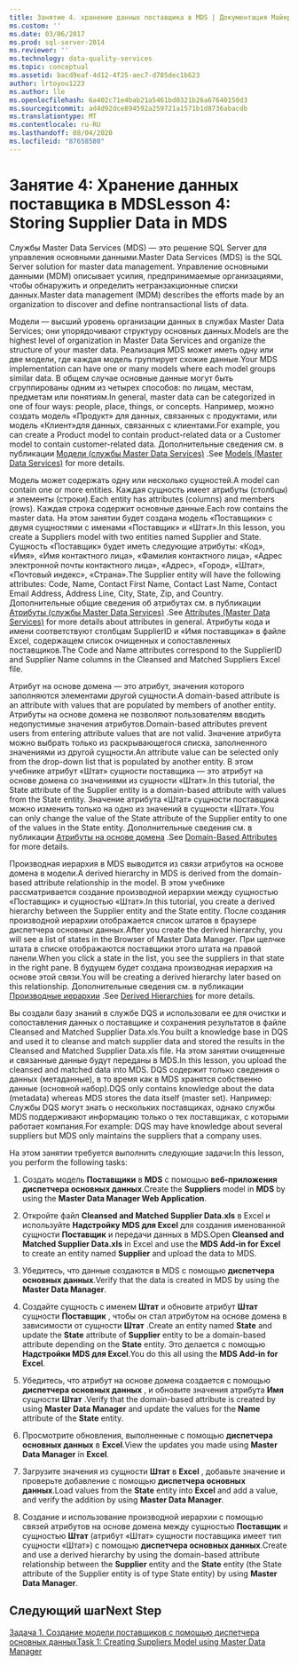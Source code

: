 ```yaml
---
title: Занятие 4. хранение данных поставщика в MDS | Документация Майкрософт
ms.custom: ''
ms.date: 03/06/2017
ms.prod: sql-server-2014
ms.reviewer: ''
ms.technology: data-quality-services
ms.topic: conceptual
ms.assetid: bacd9eaf-4d12-4f25-aec7-d785dec1b623
author: lrtoyou1223
ms.author: lle
ms.openlocfilehash: 6a402c71e4bab21a5461bd0321b26a67640150d3
ms.sourcegitcommit: ad4d92dce894592a259721a1571b1d8736abacdb
ms.translationtype: MT
ms.contentlocale: ru-RU
ms.lasthandoff: 08/04/2020
ms.locfileid: "87658580"
---
```

# <a name="lesson-4-storing-supplier-data-in-mds"></a><span data-ttu-id="4a037-102">Занятие 4: Хранение данных поставщика в MDS</span><span class="sxs-lookup"><span data-stu-id="4a037-102">Lesson 4: Storing Supplier Data in MDS</span></span>
  <span data-ttu-id="4a037-103">Службы Master Data Services (MDS) — это решение SQL Server для управления основными данными.</span><span class="sxs-lookup"><span data-stu-id="4a037-103">Master Data Services (MDS) is the SQL Server solution for master data management.</span></span> <span data-ttu-id="4a037-104">Управление основными данными (MDM) описывает усилия, предпринимаемые организациями, чтобы обнаружить и определить нетранзакционные списки данных.</span><span class="sxs-lookup"><span data-stu-id="4a037-104">Master data management (MDM) describes the efforts made by an organization to discover and define nontransactional lists of data.</span></span>  
  
 <span data-ttu-id="4a037-105">Модели — высший уровень организации данных в службах Master Data Services; они упорядочивают структуру основных данных.</span><span class="sxs-lookup"><span data-stu-id="4a037-105">Models are the highest level of organization in Master Data Services and organize the structure of your master data.</span></span> <span data-ttu-id="4a037-106">Реализация MDS может иметь одну или две модели, где каждая модель группирует схожие данные.</span><span class="sxs-lookup"><span data-stu-id="4a037-106">Your MDS implementation can have one or many models where each model groups similar data.</span></span> <span data-ttu-id="4a037-107">В общем случае основные данные могут быть сгруппированы одним из четырех способов: по лицам, местам, предметам или понятиям.</span><span class="sxs-lookup"><span data-stu-id="4a037-107">In general, master data can be categorized in one of four ways: people, place, things, or concepts.</span></span> <span data-ttu-id="4a037-108">Например, можно создать модель «Продукт» для данных, связанных с продуктами, или модель «Клиент»для данных, связанных с клиентами.</span><span class="sxs-lookup"><span data-stu-id="4a037-108">For example, you can create a Product model to contain product-related data or a Customer model to contain customer-related data.</span></span> <span data-ttu-id="4a037-109">Дополнительные сведения см. в публикации [Модели (службы Master Data Services)](https://msdn.microsoft.com/library/ee633746.aspx) .</span><span class="sxs-lookup"><span data-stu-id="4a037-109">See [Models (Master Data Services)](https://msdn.microsoft.com/library/ee633746.aspx) for more details.</span></span>  
  
 <span data-ttu-id="4a037-110">Модель может содержать одну или несколько сущностей.</span><span class="sxs-lookup"><span data-stu-id="4a037-110">A model can contain one or more entities.</span></span> <span data-ttu-id="4a037-111">Каждая сущность имеет атрибуты (столбцы) и элементы (строки).</span><span class="sxs-lookup"><span data-stu-id="4a037-111">Each entity has attributes (columns) and members (rows).</span></span> <span data-ttu-id="4a037-112">Каждая строка содержит основные данные.</span><span class="sxs-lookup"><span data-stu-id="4a037-112">Each row contains the master data.</span></span> <span data-ttu-id="4a037-113">На этом занятии будет создана модель «Поставщики» с двумя сущностями с именами «Поставщик» и «Штат».</span><span class="sxs-lookup"><span data-stu-id="4a037-113">In this lesson, you create a Suppliers model with two entities named Supplier and State.</span></span> <span data-ttu-id="4a037-114">Сущность «Поставщик» будет иметь следующие атрибуты: «Код», «Имя», «Имя контактного лица», «Фамилия контактного лица», «Адрес электронной почты контактного лица», «Адрес», «Город», «Штат», «Почтовый индекс», «Страна».</span><span class="sxs-lookup"><span data-stu-id="4a037-114">The Supplier entity will have the following attributes: Code, Name, Contact First Name, Contact Last Name, Contact Email Address, Address Line, City, State, Zip, and Country.</span></span> <span data-ttu-id="4a037-115">Дополнительные общие сведения об атрибутах см. в публикации [Атрибуты (службы Master Data Services)](https://msdn.microsoft.com/library/ee633745.aspx) .</span><span class="sxs-lookup"><span data-stu-id="4a037-115">See [Attributes (Master Data Services)](https://msdn.microsoft.com/library/ee633745.aspx) for more details about attributes in general.</span></span> <span data-ttu-id="4a037-116">Атрибуты кода и имени соответствуют столбцам SupplierID и «Имя поставщика» в файле Excel, содержащем список очищенных и сопоставленных поставщиков.</span><span class="sxs-lookup"><span data-stu-id="4a037-116">The Code and Name attributes correspond to the SupplierID and Supplier Name columns in the Cleansed and Matched Suppliers Excel file.</span></span>  
  
 <span data-ttu-id="4a037-117">Атрибут на основе домена — это атрибут, значения которого заполняются элементами другой сущности.</span><span class="sxs-lookup"><span data-stu-id="4a037-117">A domain-based attribute is an attribute with values that are populated by members of another entity.</span></span> <span data-ttu-id="4a037-118">Атрибуты на основе домена не позволяют пользователям вводить недопустимые значения атрибутов.</span><span class="sxs-lookup"><span data-stu-id="4a037-118">Domain-based attributes prevent users from entering attribute values that are not valid.</span></span> <span data-ttu-id="4a037-119">Значение атрибута можно выбрать только из раскрывающегося списка, заполненного значениями из другой сущности.</span><span class="sxs-lookup"><span data-stu-id="4a037-119">An attribute value can be selected only from the drop-down list that is populated by another entity.</span></span> <span data-ttu-id="4a037-120">В этом учебнике атрибут «Штат» сущности поставщика — это атрибут на основе домена со значениями из сущности «Штат».</span><span class="sxs-lookup"><span data-stu-id="4a037-120">In this tutorial, the State attribute of the Supplier entity is a domain-based attribute with values from the State entity.</span></span> <span data-ttu-id="4a037-121">Значение атрибута «Штат» сущности поставщика можно изменить только на одно из значений в сущности «Штат».</span><span class="sxs-lookup"><span data-stu-id="4a037-121">You can only change the value of the State attribute of the Supplier entity to one of the values in the State entity.</span></span> <span data-ttu-id="4a037-122">Дополнительные сведения см. в публикации [Атрибуты на основе домена](../master-data-services/domain-based-attributes-master-data-services.md) .</span><span class="sxs-lookup"><span data-stu-id="4a037-122">See [Domain-Based Attributes](../master-data-services/domain-based-attributes-master-data-services.md) for more details.</span></span>  
  
 <span data-ttu-id="4a037-123">Производная иерархия в MDS выводится из связи атрибутов на основе домена в модели.</span><span class="sxs-lookup"><span data-stu-id="4a037-123">A derived hierarchy in MDS is derived from the domain-based attribute relationship in the model.</span></span> <span data-ttu-id="4a037-124">В этом учебнике рассматривается создание производной иерархии между сущностью «Поставщик» и сущностью «Штат».</span><span class="sxs-lookup"><span data-stu-id="4a037-124">In this tutorial, you create a derived hierarchy between the Supplier entity and the State entity.</span></span> <span data-ttu-id="4a037-125">После создания производной иерархии отображается список штатов в браузере диспетчера основных данных.</span><span class="sxs-lookup"><span data-stu-id="4a037-125">After you create the derived hierarchy, you will see a list of states in the Browser of Master Data Manager.</span></span> <span data-ttu-id="4a037-126">При щелчке штата в списке отображаются поставщики этого штата на правой панели.</span><span class="sxs-lookup"><span data-stu-id="4a037-126">When you click a state in the list, you see the suppliers in that state in the right pane.</span></span> <span data-ttu-id="4a037-127">В будущем будет создана производная иерархия на основе этой связи.</span><span class="sxs-lookup"><span data-stu-id="4a037-127">You will be creating a derived hierarchy later based on this relationship.</span></span> <span data-ttu-id="4a037-128">Дополнительные сведения см. в публикации [Производные иерархии](../master-data-services/derived-hierarchies-master-data-services.md) .</span><span class="sxs-lookup"><span data-stu-id="4a037-128">See [Derived Hierarchies](../master-data-services/derived-hierarchies-master-data-services.md) for more details.</span></span>  
  
 <span data-ttu-id="4a037-129">Вы создали базу знаний в службе DQS и использовали ее для очистки и сопоставления данных о поставщике и сохранения результатов в файле Cleansed and Matched Supplier Data.xls.</span><span class="sxs-lookup"><span data-stu-id="4a037-129">You built a knowledge base in DQS and used it to cleanse and match supplier data and stored the results in the Cleansed and Matched Supplier Data.xls file.</span></span> <span data-ttu-id="4a037-130">На этом занятии очищенные и связанные данные будут переданы в MDS.</span><span class="sxs-lookup"><span data-stu-id="4a037-130">In this lesson, you upload the cleansed and matched data into MDS.</span></span> <span data-ttu-id="4a037-131">DQS содержит только сведения о данных (метаданные), в то время как в MDS хранятся собственно данные (основной набор).</span><span class="sxs-lookup"><span data-stu-id="4a037-131">DQS only contains knowledge about the data (metadata) whereas MDS stores the data itself (master set).</span></span> <span data-ttu-id="4a037-132">Например: Службы DQS могут знать о нескольких поставщиках, однако службы MDS поддерживают информацию только о тех поставщиках, с которыми работает компания.</span><span class="sxs-lookup"><span data-stu-id="4a037-132">For example: DQS may have knowledge about several suppliers but MDS only maintains the suppliers that a company uses.</span></span>  
  
 <span data-ttu-id="4a037-133">На этом занятии требуется выполнить следующие задачи:</span><span class="sxs-lookup"><span data-stu-id="4a037-133">In this lesson, you perform the following tasks:</span></span>  
  
1.  <span data-ttu-id="4a037-134">Создать модель **Поставщики** в **MDS** с помощью **веб-приложения диспетчера основных данных**.</span><span class="sxs-lookup"><span data-stu-id="4a037-134">Create the **Suppliers** model in **MDS** by using the **Master Data Manager Web Application**.</span></span>  
  
2.  <span data-ttu-id="4a037-135">Откройте файл **Cleansed and Matched Supplier Data.xls** в Excel и используйте **Надстройку MDS для Excel** для создания именованной сущности **Поставщик** и передачи данных в MDS.</span><span class="sxs-lookup"><span data-stu-id="4a037-135">Open **Cleansed and Matched Supplier Data.xls** in Excel and use the **MDS Add-in for Excel** to create an entity named **Supplier** and upload the data to MDS.</span></span>  
  
3.  <span data-ttu-id="4a037-136">Убедитесь, что данные создаются в MDS с помощью **диспетчера основных данных**.</span><span class="sxs-lookup"><span data-stu-id="4a037-136">Verify that the data is created in MDS by using the **Master Data Manager**.</span></span>  
  
4.  <span data-ttu-id="4a037-137">Создайте сущность с именем **Штат** и обновите атрибут **Штат** сущности **Поставщик** , чтобы он стал атрибутом на основе домена в зависимости от сущности **Штат** .</span><span class="sxs-lookup"><span data-stu-id="4a037-137">Create an entity named **State** and update the **State** attribute of **Supplier** entity to be a domain-based attribute depending on the **State** entity.</span></span> <span data-ttu-id="4a037-138">Это делается с помощью **Надстройки MDS для Excel**.</span><span class="sxs-lookup"><span data-stu-id="4a037-138">You do this all using the **MDS Add-in for Excel**.</span></span>  
  
5.  <span data-ttu-id="4a037-139">Убедитесь, что атрибут на основе домена создается с помощью **диспетчера основных данных** , и обновите значения атрибута **Имя** сущности **Штат** .</span><span class="sxs-lookup"><span data-stu-id="4a037-139">Verify that the domain-based attribute is created by using **Master Data Manager** and update the values for the **Name** attribute of the **State** entity.</span></span>  
  
6.  <span data-ttu-id="4a037-140">Просмотрите обновления, выполненные с помощью **диспетчера основных данных** в **Excel**.</span><span class="sxs-lookup"><span data-stu-id="4a037-140">View the updates you made using **Master Data Manager** in **Excel**.</span></span>  
  
7.  <span data-ttu-id="4a037-141">Загрузите значения из сущности **Штат** в **Excel** , добавьте значение и проверьте добавление с помощью **диспетчера основных данных**.</span><span class="sxs-lookup"><span data-stu-id="4a037-141">Load values from the **State** entity into **Excel** and add a value, and verify the addition by using **Master Data Manager**.</span></span>  
  
8.  <span data-ttu-id="4a037-142">Создание и использование производной иерархии с помощью связей атрибутов на основе домена между сущностью **Поставщик** и сущностью **Штат** (атрибут «Штат» сущности поставщика имеет тип сущности «Штат») с помощью **диспетчера основных данных**.</span><span class="sxs-lookup"><span data-stu-id="4a037-142">Create and use a derived hierarchy by using the domain-based attribute relationship between the **Supplier** entity and the **State** entity (the State attribute of the Supplier entity is of type State entity) by using **Master Data Manager**.</span></span>  
  
## <a name="next-step"></a><span data-ttu-id="4a037-143">Следующий шаг</span><span class="sxs-lookup"><span data-stu-id="4a037-143">Next Step</span></span>  
 [<span data-ttu-id="4a037-144">Задача 1. Создание модели поставщиков с помощью диспетчера основных данных</span><span class="sxs-lookup"><span data-stu-id="4a037-144">Task 1: Creating Suppliers Model using Master Data Manager</span></span>](../../2014/tutorials/task-1-creating-suppliers-model-using-master-data-manager.md)  
  
  
